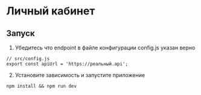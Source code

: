 # Личный кабинет

## Запуск

1. Убедитесь что endpoint в файле конфигурации config.js указан верно
```
// src/config.js
export const apiUrl = 'https://реальный.api';
```

2. Установите зависимость и запустите приложение
```
npm install && npm run dev
```